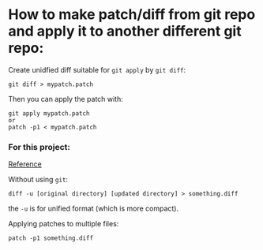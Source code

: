 # How to make patch/diff from git repo and apply it to another different git repo:

Create unidfied diff suitable for `git apply` by `git diff`:

```
git diff > mypatch.patch
```

Then you can apply the patch with:

```
git apply mypatch.patch
or
patch -p1 < mypatch.patch
```


### For this project:

[Reference](https://linuxacademy.com/blog/linux/introduction-using-diff-and-patch/)

Without using `git`:

```
diff -u [original directory] [updated directory] > something.diff
```

the `-u` is for unified format (which is more compact).


Applying patches to multiple files:

```
patch -p1 something.diff
```

